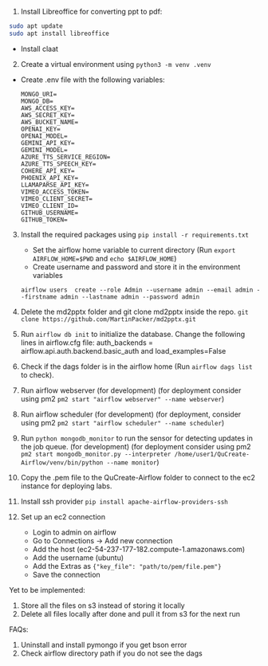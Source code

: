 1. Install Libreoffice for converting ppt to pdf:

```bash
sudo apt update
sudo apt install libreoffice
```

- Install claat


2. Create a virtual environment using `python3 -m venv .venv`

- Create .env file with the following variables:
  ```
  MONGO_URI=
  MONGO_DB=
  AWS_ACCESS_KEY=
  AWS_SECRET_KEY=
  AWS_BUCKET_NAME=
  OPENAI_KEY=
  OPENAI_MODEL=
  GEMINI_API_KEY=
  GEMINI_MODEL=
  AZURE_TTS_SERVICE_REGION=
  AZURE_TTS_SPEECH_KEY=
  COHERE_API_KEY=
  PHOENIX_API_KEY=
  LLAMAPARSE_API_KEY=
  VIMEO_ACCESS_TOKEN=
  VIMEO_CLIENT_SECRET=
  VIMEO_CLIENT_ID=
  GITHUB_USERNAME=
  GITHUB_TOKEN=
  ```

3. Install the required packages using `pip install -r requirements.txt`

   - Set the airflow home variable to current directory (Run `export AIRFLOW_HOME=$PWD` and `echo $AIRFLOW_HOME`)
   - Create username and password and store it in the environment variables

   ```
   airflow users  create --role Admin --username admin --email admin --firstname admin --lastname admin --password admin
   ```

3. Delete the md2pptx folder and git clone md2pptx inside the repo. `git clone https://github.com/MartinPacker/md2pptx.git`
4. Run `airflow db init` to initialize the database. Change the following lines in airflow.cfg file: auth_backends = airflow.api.auth.backend.basic_auth and load_examples=False
5. Check if the dags folder is in the airflow home (Run `airflow dags list` to check).
6. Run airflow webserver (for development) (for deployment consider using pm2 `pm2 start "airflow webserver" --name webserver`)
7. Run airflow scheduler (for development) (for deployment, consider using pm2 `pm2 start "airflow scheduler" --name scheduler`)
8. Run `python mongodb_monitor` to run the sensor for detecting updates in the job queue. (for development) (for deployment consider using pm2 `pm2 start mongodb_monitor.py --interpreter /home/user1/QuCreate-Airflow/venv/bin/python --name monitor`)
9. Copy the .pem file to the QuCreate-Airflow folder to connect to the ec2 instance for deploying labs.
10. Install ssh provider `pip install apache-airflow-providers-ssh`
11. Set up an ec2 connection
    - Login to admin on airflow
    - Go to Connections -> Add new connection
    - Add the host (ec2-54-237-177-182.compute-1.amazonaws.com)
    - Add the username (ubuntu)
    - Add the Extras as `{"key_file": "path/to/pem/file.pem"}`
    - Save the connection


Yet to be implemented:

1. Store all the files on s3 instead of storing it locally
2. Delete all files locally after done and pull it from s3 for the next run


FAQs:

1. Uninstall and install pymongo if you get bson error
2. Check airflow directory path if you do not see the dags
